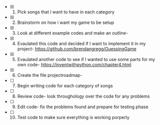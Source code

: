 - [x] 1. Pick songs that i want to have in each category 
- [x] 2.  Brainstorm on how i want my game to be setup
- [x] 3. Look at different example codes and make an outline- 
- [x] 4. Evaulated this code and decided if I want to implement it in my project- 
        https://github.com/brendangregg/GuessingGame
- [x] 5. Evaulated another code to see if I wanted to use some parts for my own code-
         https://inventwithpython.com/chapter4.html
- [x] 6. Create the file projectroadmap-
- [ ] 7. Begin writing code for each category of songs
- [ ] 8. Review code- look throughology over the code for any problems 
- [ ] 9. Edit code- fix the problems found and prepare for testing phase
- [ ] 10. Test code to make sure everything is working porperly
